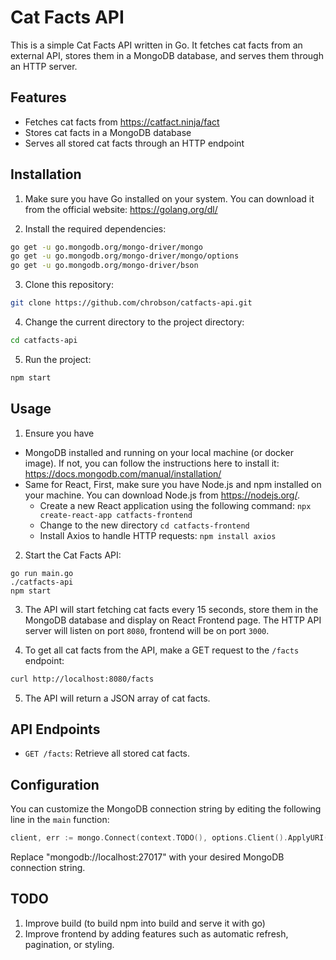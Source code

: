 # Cat Facts API

This is a simple Cat Facts API written in Go. It fetches cat facts from an external API, stores them in a MongoDB database, and serves them through an HTTP server.

## Features

- Fetches cat facts from https://catfact.ninja/fact
- Stores cat facts in a MongoDB database
- Serves all stored cat facts through an HTTP endpoint

## Installation

1. Make sure you have Go installed on your system. You can download it from the official website: https://golang.org/dl/

2. Install the required dependencies:

```bash
go get -u go.mongodb.org/mongo-driver/mongo
go get -u go.mongodb.org/mongo-driver/mongo/options
go get -u go.mongodb.org/mongo-driver/bson
```

3. Clone this repository:

```bash
git clone https://github.com/chrobson/catfacts-api.git
```

4. Change the current directory to the project directory:

```bash
cd catfacts-api
```

5. Run the project:

```bash
npm start
```

## Usage

1. Ensure you have 
 - MongoDB installed and running on your local machine (or docker image). 
If not, you can follow the instructions here to install it: https://docs.mongodb.com/manual/installation/
 - Same for React, First, make sure you have Node.js and npm installed on your machine. You can download Node.js from https://nodejs.org/.
    - Create a new React application using the following command:
    ```npx create-react-app catfacts-frontend```
    - Change to the new directory ```cd catfacts-frontend```
    - Install Axios to handle HTTP requests: ```npm install axios```


2. Start the Cat Facts API:
```
go run main.go
./catfacts-api
npm start
```

3. The API will start fetching cat facts every 15 seconds, store them in the MongoDB database and display on React Frontend page. The HTTP API server will listen on port `8080`, frontend will be on port `3000`.

4. To get all cat facts from the API, make a GET request to the `/facts` endpoint:

```bash
curl http://localhost:8080/facts
```

5. The API will return a JSON array of cat facts.

## API Endpoints

- `GET /facts`: Retrieve all stored cat facts.

## Configuration

You can customize the MongoDB connection string by editing the following line in the `main` function:

```go
client, err := mongo.Connect(context.TODO(), options.Client().ApplyURI("mongodb://localhost:27017"))
```
Replace "mongodb://localhost:27017" with your desired MongoDB connection string.

## TODO

1. Improve build (to build npm into build and serve it with go)
2. Improve frontend by adding features such as automatic refresh, pagination, or styling.